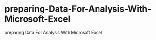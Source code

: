 # preparing-Data-For-Analysis-With-Microsoft-Excel
preparing Data For Analysis With Microsoft Excel
